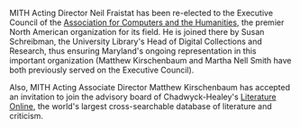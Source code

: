 MITH Acting Director Neil Fraistat has been re-elected to the Executive Council of the [Association for Computers and the Humanities](http://www.ach.org/), the premier North American organization for its field. He is joined there by Susan Schreibman, the University Library's Head of Digital Collections and Research, thus ensuring Maryland's ongoing representation in this important organization (Matthew Kirschenbaum and Martha Nell Smith have both previously served on the Executive Council).

Also, MITH Acting Associate Director Matthew Kirschenbaum has accepted an invitation to join the advisory board of Chadwyck-Healey's [Literature Online](http://lion.chadwyck.com/marketing/index.jsp), the world's largest cross-searchable database of literature and criticism.